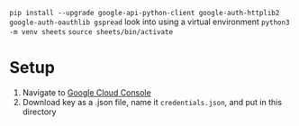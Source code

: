 `pip install --upgrade google-api-python-client google-auth-httplib2 google-auth-oauthlib gspread`
look into using a virtual environment `python3 -m venv sheets`
`source sheets/bin/activate`

# Setup
1. Navigate to [Google Cloud Console](https://console.cloud.google.com/welcome?project=movie-list-440801)
2. Download key as a .json file, name it `credentials.json`, and put in this directory
